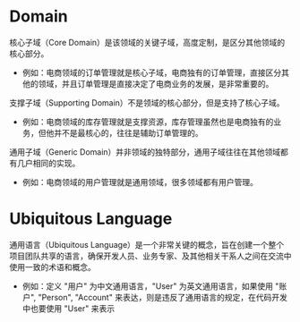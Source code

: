 # Domain

核心子域（Core Domain）是该领域的关键子域，高度定制，是区分其他领域的核心部分。

- 例如：电商领域的订单管理就是核心子域，电商独有的订单管理，直接区分其他的领域，并且订单管理是直接决定了电商业务的发展，是非常重要的。

支撑子域（Supporting Domain）不是领域的核心部分，但是支持了核心子域。

- 例如：电商领域的库存管理就是支撑资源，库存管理虽然也是电商独有的业务，但他并不是最核心的，往往是辅助订单管理的。

通用子域（Generic Domain）并非领域的独特部分，通用子域往往在其他领域都有几户相同的实现。

- 例如：电商领域的用户管理就是通用领域，很多领域都有用户管理。

# Ubiquitous Language

通用语言（Ubiquitous Language）是一个非常关键的概念，旨在创建一个整个项目团队共享的语言，确保开发人员、业务专家、及其他相关干系人之间在交流中使用一致的术语和概念。

- 例如：定义 "用户" 为中文通用语言，"User" 为英文通用语言，如果使用 "账户", "Person", "Account" 来表达，则是违反了通用语言的规定，在代码开发中也要使用 "User" 来表示

